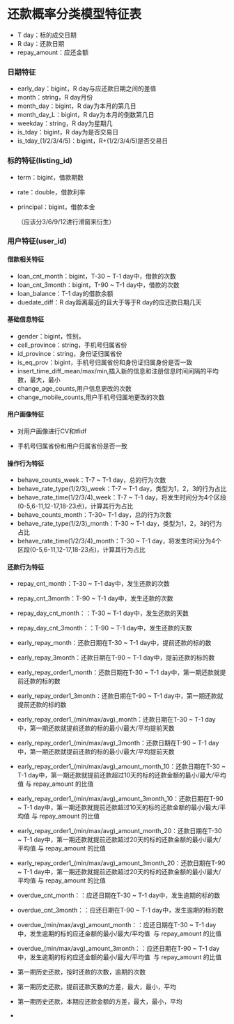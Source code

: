 # 还款概率分类模型特征表

- T day：标的成交日期
- R day：还款日期<br />
- repay_amount：应还金额

### 日期特征

- early_day：bigint，R day与应还款日期之间的差值
- month：string，R day月份
- month_day：bigint，R day为本月的第几日
- month_day_L：bigint，R day为本月的倒数第几日
- weekday：string，R day为星期几
- is_tday：bigint，R day为是否交易日
- is_tday_(1/2/3/4/5)：bigint，R+(1/2/3/4/5)是否交易日
### 标的特征(listing_id)

- term：bigint，借款期数
- rate：double，借款利率
- principal：bigint，借款本金

    （应该分3/6/9/12进行滑窗来衍生）

### 用户特征(user_id)

#### 借款相关特征

- loan_cnt_month：bigint，T-30 ~ T-1 day中，借款的次数
- loan_cnt_3month：bigint，T-90 ~ T-1 day中，借款的次数
- loan_balance：T-1 day的借款余额
- duedate_diff：R day距离最近的且大于等于R day的应还款日期几天

#### 基础信息特征

- gender：bigint，性别，
- cell_province：string，手机号归属省份
- id_province：string，身份证归属省份
- is_eq_prov：bigint，手机号归属省份和身份证归属身份是否一致
- insert_time_diff_mean/max/min,插入新的信息和注册信息时间间隔的平均数，最大，最小
- change_age_counts,用户信息更改的次数
- change_mobile_counts,用户手机号归属地更改的次数

#### 用户画像特征

- 对用户画像进行CV和tfidf

- 手机号归属省份和用户归属省份是否一致 

    

#### 操作行为特征

- behave_counts_week：T-7 ~ T-1 day，总的行为次数
- behave_rate_type(1/2/3)_week：T-7 ~ T-1 day，类型为1，2，3的行为占比
- behave_rate_time(1/2/3/4)_week：T-7 ~ T-1 day，将发生时间分为4个区段(0-5,6-11,12-17,18-23点)，计算其行为占比
- behave_counts_month：T-30~ T-1 day，总的行为次数
- behave_rate_type(1/2/3)_month：T-30 ~ T-1 day，类型为1，2，3的行为占比
- behave_rate_time(1/2/3/4)_month：T-30 ~ T-1 day，将发生时间分为4个区段(0-5,6-11,12-17,18-23点)，计算其行为占比


#### 还款行为特征

- repay_cnt_month：T-30 ~ T-1 day中，发生还款的次数
- repay_cnt_3month：T-90 ~ T-1 day中，发生还款的次数
- repay_day_cnt_month：：T-30 ~ T-1 day中，发生还款的天数
- repay_day_cnt_3month：：T-90 ~ T-1 day中，发生还款的天数
- early_repay_month：还款日期在T-30 ~ T-1 day中，提前还款的标的数
- early_repay_3month：还款日期在T-90 ~ T-1 day中，提前还款的标的数
- early_repay_order1_month：还款日期在T-30 ~ T-1 day中，第一期还款就提前还款的标的数
- early_repay_order1_3month：还款日期在T-90 ~ T-1 day中，第一期还款就提前还款的标的数
- early_repay_order1_(min/max/avg)_month：还款日期在T-30 ~ T-1 day中，第一期还款就提前还款的标的最小/最大/平均提前天数
- early_repay_order1_(min/max/avg)_3month：还款日期在T-90 ~ T-1 day中，第一期还款就提前还款的标的最小/最大/平均提前天数
- early_repay_order1_(min/max/avg)_amount_month_10：还款日期在T-30 ~ T-1 day中，第一期还款就提前还款超过10天的标的还款金额的最小/最大/平均值 与 repay_amount 的比值
- early_repay_order1_(min/max/avg)_amount_3month_10：还款日期在T-90 ~ T-1 day中，第一期还款就提前还款超过10天的标的还款金额的最小/最大/平均值 与 repay_amount 的比值
- early_repay_order1_(min/max/avg)_amount_month_20：还款日期在T-30 ~ T-1 day中，第一期还款就提前还款超过20天的标的还款金额的最小/最大/平均值 与 repay_amount 的比值
- early_repay_order1_(min/max/avg)_amount_3month_20：还款日期在T-90 ~ T-1 day中，第一期还款就提前还款超过20天的标的还款金额的最小/最大/平均值 与 repay_amount 的比值
- overdue_cnt_month：：应还日期在T-30 ~ T-1 day中，发生逾期的标的数
- overdue_cnt_3month：：应还日期在T-90 ~ T-1 day中，发生逾期的标的数
- overdue_(min/max/avg)_amount_month：：应还日期在T-30 ~ T-1 day中，发生逾期的标的应还金额的最小/最大/平均值  与 repay_amount 的比值
- overdue_(min/max/avg)_amount_3month：：应还日期在T-90 ~ T-1 day中，发生逾期的标的应还金额的最小/最大/平均值  与 repay_amount 的比值





- 第一期历史还款，按时还款的次数，逾期的次数
- 第一期历史还款，提前还款天数的方差，最大，最小，平均
- 第一期历史还款，本期应还款金额的方差，最大，最小，平均
- <br />



